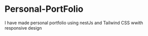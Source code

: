 # Personal-PortFolio
I have made personal portfolio using nestJs and Tailwind CSS wwith responsive design
